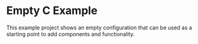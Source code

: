 # Empty C Example
This example project shows an empty configuration that can be used as a starting point to add components and functionality.
